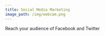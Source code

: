 ```yaml
---
title: Social Media Marketing
image_path: /img/webcam.png
---
```


Reach your audience of Facebook and Twitter